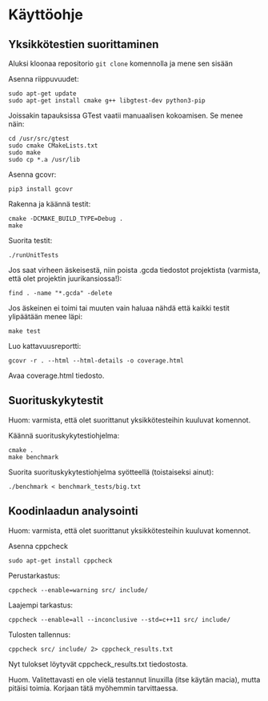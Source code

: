 # Käyttöohje

## Yksikkötestien suorittaminen

Aluksi kloonaa repositorio `git clone` komennolla ja mene sen sisään

Asenna riippuvuudet:
```
sudo apt-get update
sudo apt-get install cmake g++ libgtest-dev python3-pip
```

Joissakin tapauksissa GTest vaatii manuaalisen kokoamisen. Se menee näin:
```
cd /usr/src/gtest
sudo cmake CMakeLists.txt
sudo make
sudo cp *.a /usr/lib
```

Asenna gcovr:
```
pip3 install gcovr
```

Rakenna ja käännä testit:
```
cmake -DCMAKE_BUILD_TYPE=Debug .
make
```

Suorita testit:
```
./runUnitTests
```

Jos saat virheen äskeisestä, niin poista .gcda tiedostot projektista (varmista, että olet projektin juurikansiossa!):
```
find . -name "*.gcda" -delete
```

Jos äskeinen ei toimi tai muuten vain haluaa nähdä että kaikki testit ylipäätään menee läpi:
```
make test
```

Luo kattavuusreportti:
```
gcovr -r . --html --html-details -o coverage.html
```

Avaa coverage.html tiedosto.

## Suorituskykytestit
Huom: varmista, että olet suorittanut yksikkötesteihin kuuluvat komennot.

Käännä suorituskykytestiohjelma:
```
cmake .
make benchmark
```

Suorita suorituskykytestiohjelma syötteellä (toistaiseksi ainut):
```
./benchmark < benchmark_tests/big.txt
```

## Koodinlaadun analysointi
Huom: varmista, että olet suorittanut yksikkötesteihin kuuluvat komennot.

Asenna cppcheck
```
sudo apt-get install cppcheck
```

Perustarkastus:
```
cppcheck --enable=warning src/ include/
```

Laajempi tarkastus:
```
cppcheck --enable=all --inconclusive --std=c++11 src/ include/
```

Tulosten tallennus:
```
cppcheck src/ include/ 2> cppcheck_results.txt
```

Nyt tulokset löytyvät cppcheck_results.txt tiedostosta.

Huom. Valitettavasti en ole vielä testannut linuxilla (itse käytän macia), mutta pitäisi toimia. Korjaan tätä myöhemmin tarvittaessa.

